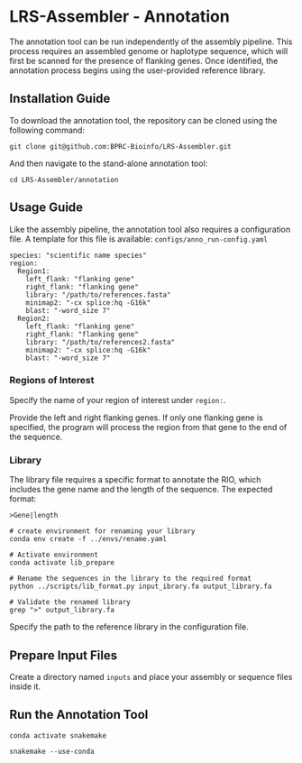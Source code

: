 # LRS-Assembler - Annotation 

The annotation tool can be run independently of the assembly pipeline. This process requires an assembled genome or haplotype sequence, which will first be scanned for the presence of flanking genes. Once identified, the annotation process begins using the user-provided reference library.

## Installation Guide

To download the annotation tool, the repository can be cloned using the following command:

```
git clone git@github.com:BPRC-Bioinfo/LRS-Assembler.git
```
And then navigate to the stand-alone annotation tool:
```
cd LRS-Assembler/annotation
```

## Usage Guide

Like the assembly pipeline, the annotation tool also requires a configuration file. A template for this file is available: ```configs/anno_run-config.yaml```

```
species: "scientific name species"
region:
  Region1:
    left_flank: "flanking gene"
    right_flank: "flanking gene"
    library: "/path/to/references.fasta" 
    minimap2: "-cx splice:hq -G16k"
    blast: "-word_size 7"
  Region2:
    left_flank: "flanking gene"
    right_flank: "flanking gene"
    library: "/path/to/references2.fasta"
    minimap2: "-cx splice:hq -G16k"
    blast: "-word_size 7"
```

### Regions of Interest

Specify the name of your region of interest under ```region:```.

Provide the left and right flanking genes.
If only one flanking gene is specified, the program will process the region from that gene to the end of the sequence.

### Library

The library file requires a specific format to annotate the RIO, which includes the gene name and the length of the sequence.
The expected format:

```
>Gene|length
```

```
# create environment for renaming your library
conda env create -f ../envs/rename.yaml

# Activate environment
conda activate lib_prepare

# Rename the sequences in the library to the required format
python ../scripts/lib_format.py input_ibrary.fa output_library.fa

# Validate the renamed library
grep ">" output_library.fa
```

Specify the path to the reference library in the configuration file.

## Prepare Input Files

Create a directory named ```inputs``` and place your assembly or sequence files inside it.

## Run the Annotation Tool

```
conda activate snakemake

snakemake --use-conda 
```
